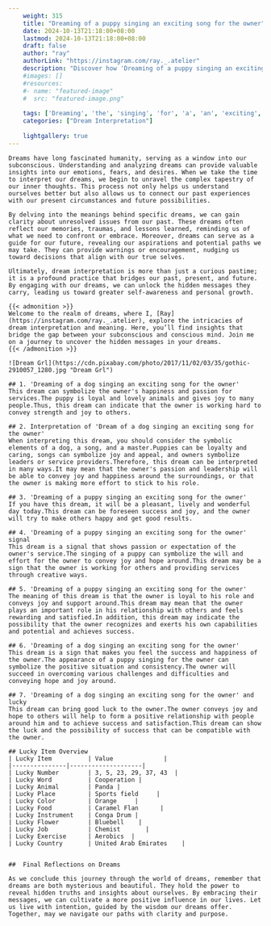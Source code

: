 ```yaml
---
    weight: 315
    title: "Dreaming of a puppy singing an exciting song for the owner"  # Assuming 'title' column exists
    date: 2024-10-13T21:18:00+08:00
    lastmod: 2024-10-13T21:18:00+08:00
    draft: false
    author: "ray"
    authorLink: "https://instagram.com/ray._.atelier"
    description: "Discover how 'Dreaming of a puppy singing an exciting song for the owner' can interpret your future and uncover its significant meanings in your life."
    #images: []
    #resources:
    #- name: "featured-image"
    #  src: "featured-image.png"
    
    tags: ['Dreaming', 'the', 'singing', 'for', 'a', 'an', 'exciting', 'song', 'of', 'owner', 'puppy']
    categories: ["Dream Interpretation"]
    
    lightgallery: true
---
```

    
    Dreams have long fascinated humanity, serving as a window into our subconscious. Understanding and analyzing dreams can provide valuable insights into our emotions, fears, and desires. When we take the time to interpret our dreams, we begin to unravel the complex tapestry of our inner thoughts. This process not only helps us understand ourselves better but also allows us to connect our past experiences with our present circumstances and future possibilities.
    
    By delving into the meanings behind specific dreams, we can gain clarity about unresolved issues from our past. These dreams often reflect our memories, traumas, and lessons learned, reminding us of what we need to confront or embrace. Moreover, dreams can serve as a guide for our future, revealing our aspirations and potential paths we may take. They can provide warnings or encouragement, nudging us toward decisions that align with our true selves.
    
    Ultimately, dream interpretation is more than just a curious pastime; it is a profound practice that bridges our past, present, and future. By engaging with our dreams, we can unlock the hidden messages they carry, leading us toward greater self-awareness and personal growth.
    
    {{< admonition >}}
    Welcome to the realm of dreams, where I, [Ray](https://instagram.com/ray._.atelier), explore the intricacies of dream interpretation and meaning. Here, you’ll find insights that bridge the gap between your subconscious and conscious mind. Join me on a journey to uncover the hidden messages in your dreams.
    {{< /admonition >}}
    
    ![Dream Grl](https://cdn.pixabay.com/photo/2017/11/02/03/35/gothic-2910057_1280.jpg "Dream Grl")
    
    ## 1. 'Dreaming of a dog singing an exciting song for the owner'
    This dream can symbolize the owner's happiness and passion for services.The puppy is loyal and lovely animals and gives joy to many people.Thus, this dream can indicate that the owner is working hard to convey strength and joy to others.
    
    ## 2. Interpretation of 'Dream of a dog singing an exciting song for the owner'
    When interpreting this dream, you should consider the symbolic elements of a dog, a song, and a master.Puppies can be loyalty and caring, songs can symbolize joy and appeal, and owners symbolize leaders or service providers.Therefore, this dream can be interpreted in many ways.It may mean that the owner's passion and leadership will be able to convey joy and happiness around the surroundings, or that the owner is making more effort to stick to his role.
    
    ## 3. 'Dreaming of a puppy singing an exciting song for the owner'
    If you have this dream, it will be a pleasant, lively and wonderful day today.This dream can be foreseen success and joy, and the owner will try to make others happy and get good results.
    
    ## 4. 'Dreaming of a puppy singing an exciting song for the owner' signal
    This dream is a signal that shows passion or expectation of the owner's service.The singing of a puppy can symbolize the will and effort for the owner to convey joy and hope around.This dream may be a sign that the owner is working for others and providing services through creative ways.
    
    ## 5. 'Dreaming of a puppy singing an exciting song for the owner'
    The meaning of this dream is that the owner is loyal to his role and conveys joy and support around.This dream may mean that the owner plays an important role in his relationship with others and feels rewarding and satisfied.In addition, this dream may indicate the possibility that the owner recognizes and exerts his own capabilities and potential and achieves success.
    
    ## 6. 'Dreaming of a dog singing an exciting song for the owner'
    This dream is a sign that makes you feel the success and happiness of the owner.The appearance of a puppy singing for the owner can symbolize the positive situation and consistency.The owner will succeed in overcoming various challenges and difficulties and conveying hope and joy around.
    
    ## 7. 'Dreaming of a dog singing an exciting song for the owner' and lucky
    This dream can bring good luck to the owner.The owner conveys joy and hope to others will help to form a positive relationship with people around him and to achieve success and satisfaction.This dream can show the luck and the possibility of success that can be compatible with the owner.
    
    ## Lucky Item Overview
    | Lucky Item          | Value              |
    |---------------|--------------------|
    | Lucky Number        | 3, 5, 23, 29, 37, 43  |
    | Lucky Word          | Cooperation |
    | Lucky Animal        | Panda |
    | Lucky Place         | Sports field     |
    | Lucky Color         | Orange     |
    | Lucky Food          | Caramel Flan      |
    | Lucky Instrument    | Conga Drum |
    | Lucky Flower        | Bluebell    |
    | Lucky Job           | Chemist       |
    | Lucky Exercise      | Aerobics  |
    | Lucky Country       | United Arab Emirates    |
    
    
    ##  Final Reflections on Dreams
    
    As we conclude this journey through the world of dreams, remember that dreams are both mysterious and beautiful. They hold the power to reveal hidden truths and insights about ourselves. By embracing their messages, we can cultivate a more positive influence in our lives. Let us live with intention, guided by the wisdom our dreams offer. Together, may we navigate our paths with clarity and purpose.
    